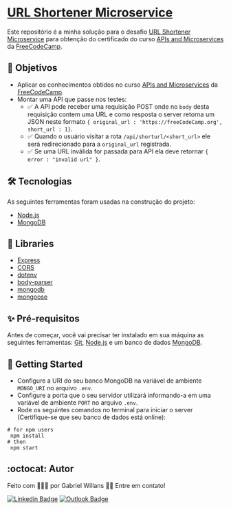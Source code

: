 # [URL Shortener Microservice](https://www.freecodecamp.org/learn/apis-and-microservices/apis-and-microservices-projects/url-shortener-microservice)

Este repositório é a minha solução para o desafio [URL Shortener Microservice](https://www.freecodecamp.org/learn/apis-and-microservices/apis-and-microservices-projects/url-shortener-microservice) para obtenção do certificado do curso  [APIs and Microservices](https://www.freecodecamp.org/learn/apis-and-microservices) da [FreeCodeCamp](https://www.freecodecamp.org).

## 🎌 Objetivos

- Aplicar os conhecimentos obtidos no curso [APIs and Microservices](https://www.freecodecamp.org/learn/apis-and-microservices) da [FreeCodeCamp](https://www.freecodecamp.org).
- Montar uma API que passe nos testes:
	- :white_check_mark: A API pode receber uma requisição POST onde no ```body``` desta requisição contem uma URL e como resposta o server retorna um JSON neste formato ```{ original_url : 'https://freeCodeCamp.org', short_url : 1}```.
	- :white_check_mark: Quando o usuário visitar a rota ```/api/shorturl/<short_url>``` ele será redirecionado para a ```original_url``` registrada. 
	- :white_check_mark: Se uma URL inválida for passada para API ela deve retornar ```{ error : "invalid url" }```.

## 🛠 Tecnologias

As seguintes ferramentas foram usadas na construção do projeto:

- [Node.js](https://nodejs.org/)
- [MongoDB](https://www.mongodb.com)

## 📁 Libraries

- [Express](https://expressjs.com/)
- [CORS](https://www.npmjs.com/package/cors)
- [dotenv](https://www.npmjs.com/package/dotenv)
- [body-parser](https://www.npmjs.com/package/body-parser)
- [mongodb](https://www.npmjs.com/package/mongodb)
- [mongoose](https://www.npmjs.com/package/mongoose)

## ✨ Pré-requisitos

Antes de começar, você vai precisar ter instalado em sua máquina as seguintes ferramentas:
[Git](https://git-scm.com), [Node.js](https://nodejs.org/en/) e um banco de dados [MongoDB](https://www.mongodb.com).

## 🚀 Getting Started

- Configure a URI do seu banco MongoDB na variável de ambiente ```MONGO_URI``` no arquivo ```.env```.
- Configure a porta que o seu servidor utilizará informando-a em uma variável de ambiente ```PORT``` no arquivo ```.env```.
- Rode os seguintes comandos no terminal para iniciar o server (Certifique-se que seu banco de dados está online):

```
# for npm users
 npm install
# then 
 npm start
```
## :octocat: Autor

Feito com 👨🏻‍💻 por Gabriel Willans 👋🏽 Entre em contato!

[![Linkedin Badge](https://img.shields.io/badge/-Gabriel-blue?style=flat-square&logo=Linkedin&logoColor=white&link=https://www.linkedin.com/in/gabriel-willans-780754200/)](https://www.linkedin.com/in/gabriel-willans-780754200/) [![Outlook Badge](https://img.shields.io/badge/-g.willans@outlook.com-00a0ee?style=flat-square&logo=microsoftoutlook&logoColor=white&link=mailto:g.willans@outlook.com)](mailto:g.willans@outlook.com)

